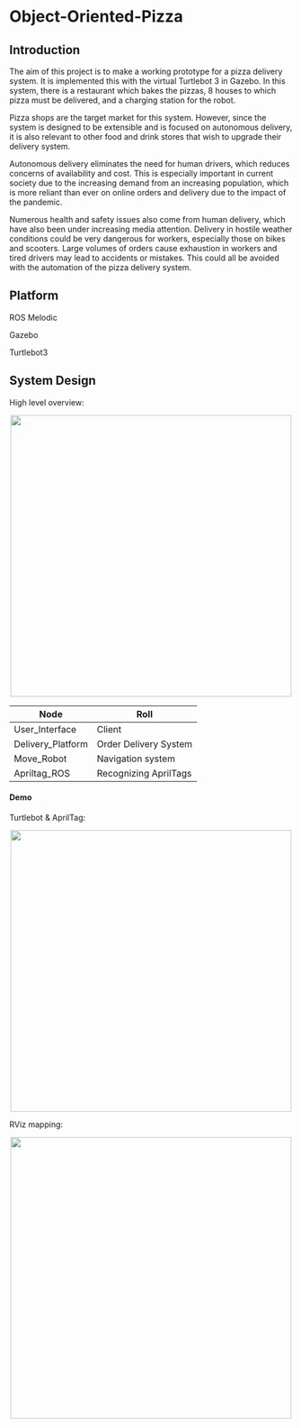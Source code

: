# Object-Oriented-Pizza

## Introduction
The aim of this project is to make a working prototype for a pizza delivery system. It is implemented this with the virtual Turtlebot 3 in Gazebo. In this system, there is a restaurant which bakes the pizzas, 8 houses to which pizza must be delivered, and a charging station for the robot.

Pizza shops are the target market for this system. However, since the system is designed to be extensible and is focused on autonomous delivery, it is also relevant to other food and drink stores that wish to upgrade their delivery system.

Autonomous delivery eliminates the need for human drivers, which reduces concerns of availability and cost. This is especially important in current society due to the increasing demand from an increasing population, which is more reliant than ever on online orders and delivery due to the impact of the pandemic.

Numerous health and safety issues also come from human delivery, which have also been under increasing media attention. Delivery in hostile weather conditions could be very dangerous for workers, especially those on bikes and scooters. Large volumes of orders cause exhaustion in workers and tired drivers may lead to accidents or mistakes. This could all be avoided with the automation of the pizza delivery system.

## Platform
ROS Melodic
 
Gazebo

Turtlebot3

## System Design
High level overview:
<div align=center><img width = '500' src = "https://github.com/KNN-6948/Pizza-Delivery/blob/main/chart/High%20level%20overview.jpg"></div>

|Node|Roll 
|---     |---  
|User_Interface|Client 
|Delivery_Platform|Order Delivery System 
|Move_Robot|Navigation system
|Apriltag_ROS|Recognizing AprilTags

#### Demo
Turtlebot & AprilTag:
<div align=center><img width = '500' src = "https://github.com/KNN-6948/Pizza-Delivery/blob/main/demo/demo1.png"></div>

RViz mapping:
<div align=center><img width = '500' src = "https://github.com/KNN-6948/Pizza-Delivery/blob/main/demo/rviz.png"></div>


